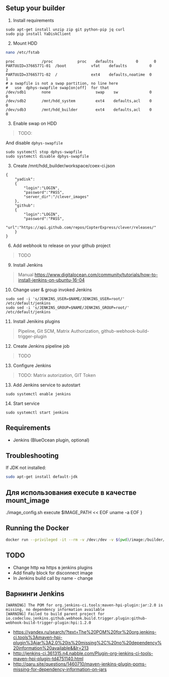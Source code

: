 ## Setup your builder

1. Install requirements
```(bash)
sudo apt-get install unzip zip git python-pip jq curl
sudo pip install YaDiskClient
```
2. Mount HDD
```bash
nano /etc/fstab
```
```
proc            /proc           proc    defaults          0       0
PARTUUID=37665771-01  /boot           vfat    defaults          0       2
PARTUUID=37665771-02  /               ext4    defaults,noatime  0       1
# a swapfile is not a swap partition, no line here
#   use  dphys-swapfile swap[on|off]  for that
/dev/sdb1       none                    swap    sw              0       0
/dev/sdb2       /mnt/hdd_system         ext4    defaults,acl    0       0
/dev/sdb3       /mnt/hdd_builder        ext4    defaults,acl    0       0
```

3. Enable swap on HDD
> TODO:

And disable `dphys-swapfile`
```(bash)
sudo systemctl stop dphys-swapfile
sudo systemctl disable dphys-swapfile
```

3. Create /mnt/hdd_builder/workspace/coex-ci.json
```(json)
{
    "yadisk":
    {
        "login":"LOGIN",
        "password":"PASS",
        "server_dir":"/clever_images"
    },
    "github":
    {
        "login":"LOGIN",
        "password":"PASS",
        "url":"https://api.github.com/repos/CopterExpress/clever/releases/"
    }
}
```
6. Add webhook to release on your github project
> TODO

9. Install Jenkins
> Manual https://www.digitalocean.com/community/tutorials/how-to-install-jenkins-on-ubuntu-16-04

10. Change user & group invoked Jenkins
```(bash)
sudo sed -i 's/JENKINS_USER=$NAME/JENKINS_USER=root/' /etc/default/jenkins
sudo sed -i 's/JENKINS_GROUP=$NAME/JENKINS_GROUP=root/' /etc/default/jenkins
```
11. Install Jenikins plugins
> Pipeline, Git SCM, Matrix Authorization, github-webhook-build-trigger-plugin

12. Create Jenkins pipeline job
> TODO

13. Configure Jenkins
> TODO: Matrix autorization, GIT Token

13. Add Jenkins service to autostart
```(bash)
sudo systemctl enable jenkins
```

14. Start service
```(bash)
sudo systemctl start jenkins
```

## Requirements

* Jenkins (BlueOcean plugin, optional)

## Troubleshooting

If JDK not installed:

```bash
sudo apt-get install default-jdk
```

## Для использования execute в качестве mount_image

./image_config.sh execute $IMAGE_PATH << EOF
uname -a
EOF
}

## Running the Docker

```bash
docker run --privileged -it --rm -v /dev:/dev -v $(pwd)/image:/builder/image smirart/builder
```

## TODO

* Change http на https в jenkins plugins
* Add finally block for disconnect image
* In Jenkins build call by name - change

## Варнинги Jenkins

```log
[WARNING] The POM for org.jenkins-ci.tools:maven-hpi-plugin:jar:2.0 is missing, no dependency information available
[WARNING] Failed to build parent project for io.codeclou.jenkins.github.webhook.build.trigger.plugin:github-webhook-build-trigger-plugin:hpi:1.2.0
```

* https://yandex.ru/search/?text=The%20POM%20for%20org.jenkins-ci.tools%3Amaven-hpi-plugin%3Ajar%3A2.0%20is%20missing%2C%20no%20dependency%20information%20available&&lr=213
* http://jenkins-ci.361315.n4.nabble.com/Plugin-org-jenkins-ci-tools-maven-hpi-plugin-td4751140.html
* http://qaru.site/questions/1460710/maven-jenkins-plugin-poms-missing-for-dependency-information-on-jars
